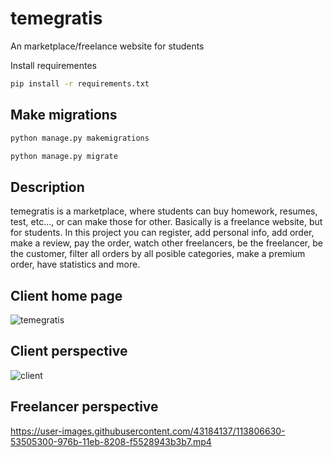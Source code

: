 # temegratis
An marketplace/freelance website for students

Install requirementes
```bash
pip install -r requirements.txt
```
## Make migrations
```bash
python manage.py makemigrations
```
```bash
python manage.py migrate
```
## Description
temegratis is a marketplace, where students can buy homework, resumes, test, etc..., or can make those for other. Basically is a freelance website, but for students. In this project you can register, add personal info, add order, make a review, pay the order, watch other freelancers, be the freelancer, be the customer, filter all orders by all posible categories, make a premium order, have statistics and more.

## Client home page
![temegratis](https://user-images.githubusercontent.com/43184137/113767162-ffbc1600-9726-11eb-93fb-6bcf257e2719.png)

## Client perspective


![client](https://user-images.githubusercontent.com/43184137/113920826-f6e24780-97ed-11eb-9207-50ff352355fa.gif)




## Freelancer perspective

https://user-images.githubusercontent.com/43184137/113806630-53505300-976b-11eb-8208-f5528943b3b7.mp4



